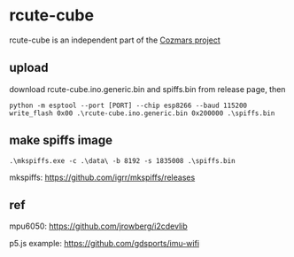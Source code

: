 # rcute-cube

rcute-cube is an independent part of the [Cozmars project](https://github.com/r-cute/rcute-cozmars)

## upload

download rcute-cube.ino.generic.bin and spiffs.bin from release page, then

`python -m esptool --port [PORT] --chip esp8266 --baud 115200 write_flash 0x00 .\rcute-cube.ino.generic.bin 0x200000 .\spiffs.bin`

## make spiffs image

`.\mkspiffs.exe -c .\data\ -b 8192 -s 1835008 .\spiffs.bin`

mkspiffs:
https://github.com/igrr/mkspiffs/releases

## ref

mpu6050:
https://github.com/jrowberg/i2cdevlib

p5.js example:
https://github.com/gdsports/imu-wifi